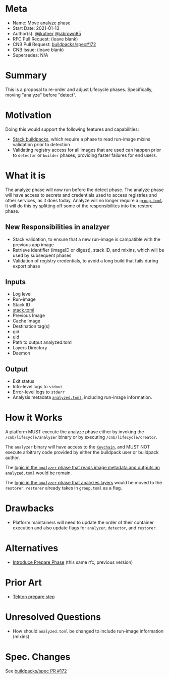 # Meta
[meta]: #meta
- Name: Move analyze phase
- Start Date: 2021-01-13
- Author(s): [@jkutner](github.com/jkutner/) [@jabrown85](github.com/jabrown85)
- RFC Pull Request: (leave blank)
- CNB Pull Request: [buildpacks/spec#172](https://github.com/buildpacks/spec/pull/172)
- CNB Issue: (leave blank)
- Supersedes: N/A

# Summary
[summary]: #summary

This is a proposal to re-order and adjust Lifecycle phases. Specifically, moving "analyze" before "detect".

# Motivation
[motivation]: #motivation

Doing this would support the following features and capabilities:
* [Stack buildpacks](https://github.com/buildpacks/rfcs/pull/111), which require a phase to read run-image mixins validation prior to detection
* Validating registry access for all images that are used can happen prior to `detector` or `builder` phases, providing faster failures for end users.

# What it is
[what-it-is]: #what-it-is

The analyze phase will now run before the detect phase. The analyze phase will have access to secrets and credentials used to access registries and other services, as it does today. Analyze will no longer require a [`group.toml`](https://github.com/buildpacks/spec/blob/main/platform.md#grouptoml-toml). It will do this by splitting off some of the responsibilites into the restore phase.

## New Responsibilities in analzyer

* Stack validation, to ensure that a new run-image is campatible with the previous app image
* Retrieve identifier (imageID or digest), stack ID, and mixins, which will be used by subsequent phases
* Validation of registry credentials, to avoid a long build that fails during export phase

## Inputs

* Log level
* Run-image
* Stack ID
* [stack.toml](https://github.com/buildpacks/spec/blob/main/platform.md#stacktoml-toml)
* Previous Image
* Cache Image
* Destination tag(s)
* gid
* uid
* Path to output analyzed.toml
* Layers Directory
* Daemon

## Output

* Exit status
* Info-level logs to `stdout`
* Error-level logs to `stderr`
* Analysis metadata [`analyzed.toml`](https://github.com/buildpacks/spec/blob/main/platform.md#analyzedtoml-toml), including run-image information.

# How it Works
[how-it-works]: #how-it-works

A platform MUST execute the analyze phase either by invoking the `/cnb/lifecycle/analyzer` binary or by executing `/cnb/lifecycle/creator`.

The `analyzer` binary will have access to the [`Keychain`](https://github.com/buildpacks/lifecycle/blob/main/auth/env_keychain.go), and MUST NOT execute arbitrary code provided by either the buildpack user or buildpack author.

The [logic in the `analyzer` phase that reads image metadata and outputs an `analyzed.toml`](https://github.com/buildpacks/lifecycle/blob/main/analyzer.go#L34-L40) would be remain.

The [logic in the `analyzer` phase that analyzes layers](hhttps://github.com/buildpacks/lifecycle/blob/main/analyzer.go#L54-L116) would be moved to the `restorer`. `restorer` already takes in `group.toml` as a flag.

# Drawbacks
[drawbacks]: #drawbacks

* Platform maintainers will need to update the order of their container execution and also update flags for `analyzer`, `detector`, and `restorer`.

# Alternatives
[alternatives]: #alternatives

- [Introduce Prepare Phase](https://github.com/buildpacks/rfcs/blob/4547fe1ce602877db24f09e5b08bc9713c979be0/text/0000-prepare-phase.md) (this same rfc, previous version)

# Prior Art
[prior-art]: #prior-art

- [Tekton prepare step](https://github.com/tektoncd/catalog/blob/11a17cfe87779099b0b61be3f1e496dfa79646b3/task/buildpacks-phases/0.1/buildpacks-phases.yaml#L61-L78)

# Unresolved Questions
[unresolved-questions]: #unresolved-questions

- How should `analyzed.toml` be changed to include run-image information (mixins)

# Spec. Changes
[spec-changes]: #spec-changes

See [buildpacks/spec PR #172](https://github.com/buildpacks/spec/pull/172)
